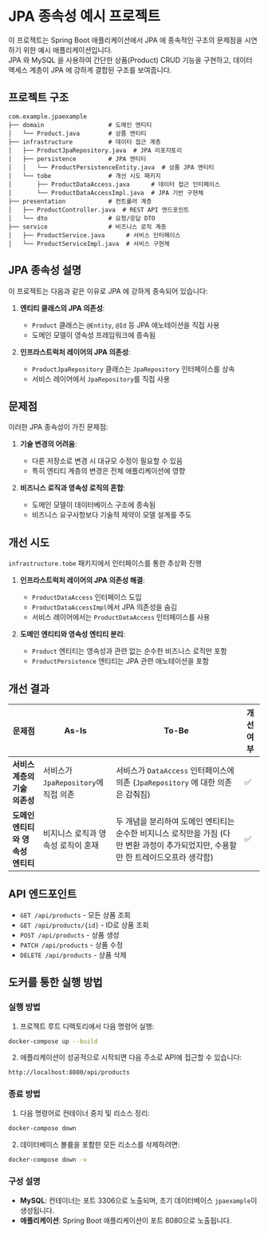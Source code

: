 # JPA 종속성 예시 프로젝트

이 프로젝트는 Spring Boot 애플리케이션에서 JPA 에 종속적인 구조의 문제점을 시연하기 위한 예시 애플리케이션입니다.  
JPA 와 MySQL 을 사용하여 간단한 상품(Product) CRUD 기능을 구현하고, 데이터 액세스 계층이 JPA 에 강하게 결합된 구조를 보여줍니다.

## 프로젝트 구조

```
com.example.jpaexample
├── domain                  # 도메인 엔티티
│   └── Product.java        # 상품 엔티티
├── infrastructure          # 데이터 접근 계층
│   ├── ProductJpaRepository.java  # JPA 리포지토리
│   ├── persistence         # JPA 엔티티
│   │   └── ProductPersistenceEntity.java  # 상품 JPA 엔티티
│   └── tobe                # 개선 시도 패키지
│       ├── ProductDataAccess.java      # 데이터 접근 인터페이스
│       └── ProductDataAccessImpl.java  # JPA 기반 구현체
├── presentation            # 컨트롤러 계층
│   ├── ProductController.java  # REST API 엔드포인트
│   └── dto                 # 요청/응답 DTO
├── service                 # 비즈니스 로직 계층
│   ├── ProductService.java      # 서비스 인터페이스
│   └── ProductServiceImpl.java  # 서비스 구현체
```

## JPA 종속성 설명

이 프로젝트는 다음과 같은 이유로 JPA 에 강하게 종속되어 있습니다:

1. **엔티티 클래스의 JPA 의존성**:
   - `Product` 클래스는 `@Entity`, `@Id` 등 JPA 애노테이션을 직접 사용
   - 도메인 모델이 영속성 프레임워크에 종속됨

2. **인프라스트럭처 레이어의 JPA 의존성**:
   - `ProductJpaRepository` 클래스는 `JpaRepository` 인터페이스를 상속
   - 서비스 레이어에서 `JpaRepository`를 직접 사용

## 문제점

이러한 JPA 종속성이 가진 문제점:

1. **기술 변경의 어려움**:
   - 다른 저장소로 변경 시 대규모 수정이 필요할 수 있음
   - 특히 엔티티 계층의 변경은 전체 애플리케이션에 영향

2. **비즈니스 로직과 영속성 로직의 혼합**:
   - 도메인 모델이 데이터베이스 구조에 종속됨
   - 비즈니스 요구사항보다 기술적 제약이 모델 설계를 주도

## 개선 시도

`infrastructure.tobe` 패키지에서 인터페이스를 통한 추상화 진행

1. **인프라스트럭처 레이어의 JPA 의존성 해결**:
   - `ProductDataAccess` 인터페이스 도입
   - `ProductDataAccessImpl`에서 JPA 의존성을 숨김
   - 서비스 레이어에서는 `ProductDataAccess` 인터페이스를 사용

2. **도메인 엔티티와 영속성 엔티티 분리**:
   - `Product` 엔티티는 영속성과 관련 없는 순수한 비즈니스 로직만 포함
   - `ProductPersistence` 엔티티는 JPA 관련 애노테이션을 포함

## 개선 결과

| 문제점                  | As-Is                   | To-Be                                                                       | 개선여부 |
|----------------------|-------------------------|-----------------------------------------------------------------------------|------|
| **서비스 계층의 기술 의존성**   | 서비스가 `JpaRepository`에 직접 의존 | 서비스가 `DataAccess` 인터페이스에 의존 (`JpaRepository` 에 대한 의존은 감춰짐)                  | ✅    |
| **도메인 엔티티와 영속성 엔티티** | 비지니스 로직과 영속성 로직이 혼재     | 두 개념을 분리하여 도메인 엔티티는 순수한 비지니스 로직만을 가짐 (다만 변환 과정이 추가되었지만, 수용할만 한 트레이드오프라 생각함) |✅|
## API 엔드포인트

- `GET /api/products` - 모든 상품 조회
- `GET /api/products/{id}` - ID로 상품 조회
- `POST /api/products` - 상품 생성
- `PATCH /api/products` - 상품 수정
- `DELETE /api/products` - 상품 삭제

## 도커를 통한 실행 방법

### 실행 방법

1. 프로젝트 루트 디렉토리에서 다음 명령어 실행:

```bash
docker-compose up --build
```

2. 애플리케이션이 성공적으로 시작되면 다음 주소로 API에 접근할 수 있습니다:
```
http://localhost:8080/api/products
```

### 종료 방법

1. 다음 명령어로 컨테이너 중지 및 리소스 정리:

```bash
docker-compose down
```

2. 데이터베이스 볼륨을 포함한 모든 리소스를 삭제하려면:

```bash
docker-compose down -v
```

### 구성 설명

- **MySQL**: 컨테이너는 포트 3306으로 노출되며, 초기 데이터베이스 `jpaexample`이 생성됩니다.
- **애플리케이션**: Spring Boot 애플리케이션이 포트 8080으로 노출됩니다.
